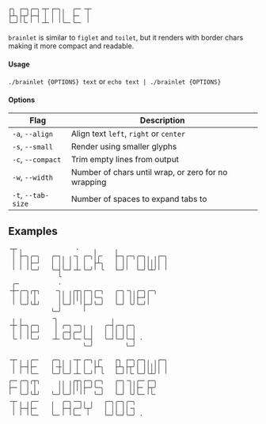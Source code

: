 ```
┌╮ ┌─╮╭─╮╶┬╴┌─╮╷  ╭─╴╶┬╴
├┴╮├┬╯├─┤ │ │ ││  ├─  │ 
└─╯╵╰╴╵ ╵╶┴╴╵ ╵╰─╴╰─╴ ╵ 
```

`brainlet` is similar to `figlet` and `toilet`, but it renders with border chars making it more compact and readable.

#### Usage

`./brainlet {OPTIONS} text` or `echo text | ./brainlet {OPTIONS}`

#### Options
| Flag               | Description                                         |
| ------------------ | --------------------------------------------------- |
| `-a`, `--align`    | Align text `left`, `right` or `center`              |
| `-s`, `--small`    | Render using smaller glyphs                         |
| `-c`, `--compact`  | Trim empty lines from output                        |
| `-w`, `--width`    | Number of chars until wrap, or zero for no wrapping |
| `-t`, `--tab-size` | Number of spaces to expand tabs to                  |


## Examples

```
╶┬╴╷               ·    ╷     ╷
 │ ├─╮╭─╮   ╭─┐╷ ╷╶╮ ╭─╮│╭╴   ├─╮╭─╮╭─╮╷ ╷┌─╮
 │ │ │├─┘   │ ││ │ │ │  ├┴╮   │ ││  │ │││││ │
 ╵ ╵ ╵╰─╯   ╰─┤╰─┘╶┴╴╰─╯╵ ╰   └─╯╵  ╰─╯╰┴╯╵ ╵
              ╰
 ╭─           ·
╶┼─╭─╮╭┬╮    ╶╮╷ ╷╭┬╮┌─╮╭─╮   ╭─╮╶╮╷╭─╮╭─╮
 │ │ │ │      ││ │││││ │╰─╮   │ │ ││├─┘│
 ╵ ╰─╯╰┴╯     │╰─┘╵ ╵├─╯╰─╯   ╰─╯ ╰╯╰─╯╵
            ╰─╯      ╵
 ╷ ╷        ╶╮               ╷
╶┼╴├─╮╭─╮    │ ╭─╮╶─╮╷ ╷   ╭─┤╭─╮╭─╮
 │ │ │├─┘    │ ╭─┤╭─╯│ │   │ ││ ││ │
 ╰╴╵ ╵╰─╯   ╶┴╴╰─╯╰─╴╰─┤   ╰─┘╰─╯╰─┤ ·
                     ╰─╯         ╰─╯
```

```
╶┬╴╷ ╷╭─╴   ╭─╮╷ ╷╶┬╴╭─╮╷╭╴   ┌╮ ┌─╮╭─╮╷ ╷┌─╮
 │ ├─┤├─    │╶┼│ │ │ │  ├┴╮   ├┴╮├┬╯│ │││││ │
 ╵ ╵ ╵╰─╴   ╰─╯╰─╯╶┴╴╰─╯╵ ╰   └─╯╵╰╴╰─╯╰┴╯╵ ╵
╭─╴╭─╮╭┬╮     ╷╷ ╷╭┬╮┌─╮╭─╮   ╭─╮╶╮╷╭─╴┌─╮
├─╴│ │ │      ││ ││││├─╯╰─╮   │ │ ││├─ ├┬╯
╵  ╰─╯╰┴╯   ╰─╯╰─╯╵ ╵╵  ╰─╯   ╰─╯ ╰╯╰─╴╵╰╴
╶┬╴╷ ╷╭─╴   ╷  ╭─╮╶─╮╷ ╷   ┌─╮╭─╮╭─╮
 │ ├─┤├─    │  ├─┤╭─╯╰┬╯   │ ││ ││╶┐
 ╵ ╵ ╵╰─╴   ╰─╴╵ ╵╰─╴ ╵    └─╯╰─╯╰─╯ ·
```
